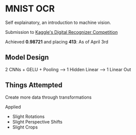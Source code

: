 # MNIST OCR

Self explainatory, an introduction to machine vision.

Submission to [Kaggle's Digital Recognizer Competition](https://www.kaggle.com/competitions/digit-recognizer)

Achieved **0.98721** and placing **413**: As of April 3rd

## Model Design

2 CNNs + GELU + Pooling --> 1 Hidden Linear --> 1 Linear Out

## Things Attempted

Create more data through transformations

Applied
* Slight Rotations
* Slight Perspective Shifts
* Slight Crops